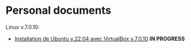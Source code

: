 # Personal documents

Linux v.7.0.10:

- [Installation de Ubuntu v.22.04 avec VirtualBox v.7.0.10](Linux/Ubuntu22.04-with-VirtualBox7.0.10.md) **IN PROGRESS**
